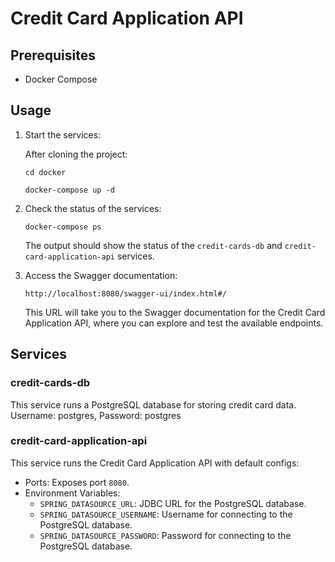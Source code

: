 # Credit Card Application API

## Prerequisites

- Docker Compose

## Usage

1. Start the services:

   After cloning the project: 
    ```
   cd docker
   ```
   ```
   docker-compose up -d
   ```

2. Check the status of the services:

   ```
   docker-compose ps
   ```

   The output should show the status of the `credit-cards-db` and `credit-card-application-api` services.



3. Access the Swagger documentation:

   ```
   http://localhost:8080/swagger-ui/index.html#/
   ```

   This URL will take you to the Swagger documentation for the Credit Card Application API, where you can explore and test the available endpoints.

## Services

### credit-cards-db

This service runs a PostgreSQL database for storing credit card data.
Username: postgres, 
Password: postgres
### credit-card-application-api

This service runs the Credit Card Application API with default configs:

- Ports: Exposes port `8080`.
- Environment Variables:
    - `SPRING_DATASOURCE_URL`: JDBC URL for the PostgreSQL database.
    - `SPRING_DATASOURCE_USERNAME`: Username for connecting to the PostgreSQL database.
    - `SPRING_DATASOURCE_PASSWORD`: Password for connecting to the PostgreSQL database.
